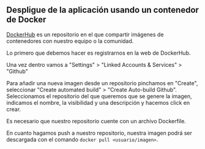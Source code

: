 ## Despligue de la aplicación usando un contenedor de Docker

[DockerHub](https://hub.docker.com/) es un repositorio en el que compartir imágenes de contenedores con nuestro equipo o la comunidad. 

Lo primero que debemos hacer es registrarnos en la web de DockerHub. 

Una vez dentro vamos a "Settings" > "Linked Accounts & Services" > "Github"

Para añadir una nueva imagen desde un repositorio pinchamos en "Create", seleccionar "Create automated build" > "Create Auto-build Github". Seleccionamos el repositorio del que queremos que se genere la imagen, indicamos el nombre, la visibilidad y una descripción y hacemos click en crear. 

Es necesario que nuestro repositorio cuente con un archivo Dockerfile. 

En cuanto hagamos push a nuestro repositorio, nuestra imagen podrá ser descargada con el comando ```docker pull <usuario/imagen>```.
